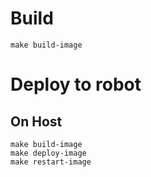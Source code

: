 # Build

```shell
make build-image
```

# Deploy to robot

## On Host

```shell
make build-image
make deploy-image
make restart-image
```